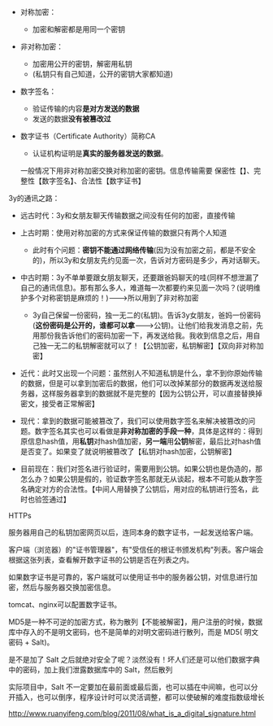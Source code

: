 - 对称加密：

  - 加密和解密都是用同一个密钥

- 非对称加密：

  - 加密用公开的密钥，解密用私钥
  - (私钥只有自己知道，公开的密钥大家都知道)

- 数字签名：

  - 验证传输的内容**是对方发送的数据**
  - 发送的数据**没有被篡改过**

- 数字证书（Certificate Authority）简称CA

  - 认证机构证明是**真实的服务器发送的数据**。

  一般情况下用非对称加密交换对称加密的密钥。信息传输需要 保密性【】、完整性【数字签名】、合法性【数字证书】

3y的通讯之路：

- 远古时代：3y和女朋友聊天传输数据之间没有任何的加密，直接传输

  

- 上古时期：使用对称加密的方式来保证传输的数据只有两个人知道

  - 此时有个问题：**密钥不能通过网络传输**(因为没有加密之前，都是不安全的)，所以3y和女朋友先约见面一次，告诉对方密码是多少，再对话聊天。

- 中古时期：3y不单单要跟女朋友聊天，还要跟爸妈聊天的哇(同样不想泄漏了自己的通讯信息)。那有那么多人，难道每一次都要约来见面一次吗？(说明维护多个对称密钥是麻烦的！)--->所以用到了非对称加密

  - 3y自己保留一份密码，独一无二的(私钥)。告诉3y女朋友，爸妈一份密码(**这份密码是公开的，谁都可以拿**--->公钥)。让他们给我发消息之前，先用那份我告诉他们的密码加密一下，再发送给我。我收到信息之后，用自己独一无二的私钥解密就可以了！【公钥加密，私钥解密】【双向非对称加密】

- 近代：此时又出现一个问题：虽然别人不知道私钥是什么，拿不到你原始传输的数据，但是可以拿到加密后的数据，他们可以改掉某部分的数据再发送给服务器，这样服务器拿到的数据就不是完整的【因为公钥公开，可以直接替换掉密文，接受者正常解密】

- 现代：拿到的数据可能被篡改了，我们可以使用数字签名来解决被篡改的问题。数字签名其实也可以看做是**非对称加密的手段一种**，具体是这样的：得到原信息hash值，用**私钥**对hash值加密，**另一端**用**公钥**解密，最后比对hash值是否变了。如果变了就说明被篡改了【私钥对hash加密，公钥解密】

- 目前现在：我们对签名进行验证时，需要用到公钥。如果公钥也是伪造的，那怎么办？如果公钥是假的，验证数字签名那就无从谈起，根本不可能从数字签名确定对方的合法性。【中间人用替换了公钥后，用对应的私钥进行签名，此时也验签通过】

HTTPs

服务器用自己的私钥加密网页以后，连同本身的数字证书，一起发送给客户端。

客户端（浏览器）的"证书管理器"，有"受信任的根证书颁发机构"列表。客户端会根据这张列表，查看解开数字证书的公钥是否在列表之内。

如果数字证书是可靠的，客户端就可以使用证书中的服务器公钥，对信息进行加密，然后与服务器交换加密信息。



tomcat、nginx可以配置数字证书。



MD5是一种不可逆的加密方式，称为散列【不能被解密】，用户注册的时候，数据库中存入的不是明文密码，也不是简单的对明文密码进行散列，而是 MD5( 明文密码 + Salt)。

是不是加了 Salt 之后就绝对安全了呢？淡然没有！坏人们还是可以他们数据字典中的密码，加上我们泄露数据库中的 Salt，然后散列

实际项目中，Salt 不一定要加在最前面或最后面，也可以插在中间嘛，也可以分开插入，也可以倒序，程序设计时可以灵活调整，都可以使破解的难度指数级增长

http://www.ruanyifeng.com/blog/2011/08/what_is_a_digital_signature.html


